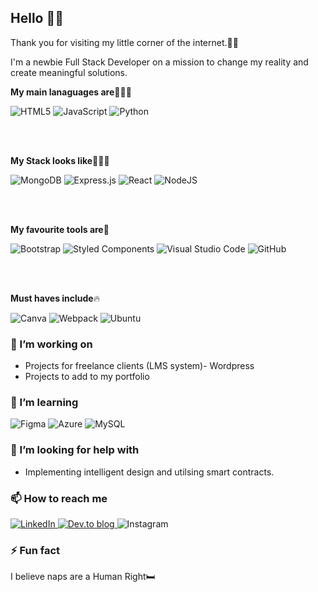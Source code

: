 ## Hello 👋🏾

Thank you for visiting my little corner of the internet.🙋🏾‍

I'm a newbie Full Stack Developer on a mission to change my reality and create meaningful solutions.

**My main lanaguages are**🧑🏾‍💻
<div display="flex">
  <img alt="HTML5" src="https://img.shields.io/badge/html5-%23E34F26.svg?style=for-the-badge&logo=html5&logoColor=white"/>
  <img alt="JavaScript" src="https://img.shields.io/badge/javascript-%23323330.svg?style=for-the-badge&logo=javascript&logoColor=%23F7DF1E"/>
  <img alt="Python" src="https://img.shields.io/badge/python-%2314354C.svg?style=for-the-badge&logo=python&logoColor=white"/>
</div>

<br></br>

**My Stack looks like**👩🏾‍💻

<div display="flex">
 <img alt="MongoDB" src ="https://img.shields.io/badge/MongoDB-%234ea94b.svg?style=for-the-badge&logo=mongodb&logoColor=white"/>
 <img alt="Express.js" src="https://img.shields.io/badge/express.js-%23404d59.svg?style=for-the-badge&logo=express&logoColor=%2361DAFB"/>
<img alt="React" src="https://img.shields.io/badge/react-%2320232a.svg?style=for-the-badge&logo=react&logoColor=%2361DAFB"/>
<img alt="NodeJS" src="https://img.shields.io/badge/node.js-%2343853D.svg?style=for-the-badge&logo=node-dot-js&logoColor=white"/>
</div> 

<br></br>

**My favourite tools are**💖
<div display="flex">
<img alt="Bootstrap" src="https://img.shields.io/badge/bootstrap-%23563D7C.svg?style=for-the-badge&logo=bootstrap&logoColor=white"/>
<img alt="Styled Components" src="https://img.shields.io/badge/styled--components-DB7093?style=for-the-badge&logo=styled-components&logoColor=white"/>
<img alt="Visual Studio Code" src="https://img.shields.io/badge/VisualStudioCode-0078d7.svg?style=for-the-badge&logo=visual-studio-code&logoColor=white"/>
<img alt="GitHub" src="https://img.shields.io/badge/github-%23121011.svg?style=for-the-badge&logo=github&logoColor=white"/
</div> 

<br></br>

**Must haves include**🔥
<div display="flex">
<img alt="Canva" src="https://img.shields.io/badge/Canva-%2300C4CC.svg?style=for-the-badge&logo=Canva&logoColor=white"/>
<img alt="Webpack" src="https://img.shields.io/badge/webpack-%238DD6F9.svg?style=for-the-badge&logo=webpack&logoColor=black" />
<img alt="Ubuntu" src="https://img.shields.io/badge/Ubuntu-E95420?style=for-the-badge&logo=ubuntu&logoColor=white" />
</div>


### 🔭 I’m working on

- Projects for freelance clients (LMS system)- Wordpress
- Projects to add to my portfolio

### 🌱 I’m learning

<div display="flex">
<img alt="Figma" src="https://img.shields.io/badge/figma-%23F24E1E.svg?style=for-the-badge&logo=figma&logoColor=white"/>
<img alt="Azure" src="https://img.shields.io/badge/azure-%230072C6.svg?style=for-the-badge&logo=azure-devops&logoColor=white"/>
<img alt="MySQL" src="https://img.shields.io/badge/mysql-%2300f.svg?style=for-the-badge&logo=mysql&logoColor=white"/>
</div>

### 🤔 I’m looking for help with

- Implementing intelligent design and utilsing smart contracts.

### 📫 How to reach me

<div display="flex">
  <a href="https://www.linkedin.com/in/solagnelake/">
    <img src="https://img.shields.io/badge/linkedin-%230077B5.svg?style=for-the-badge&logo=linkedin&logoColor=white" alt="LinkedIn"/>
  </a>
  <a href="https://dev.to/iriahbee">
  <img alt="Dev.to blog" src="https://img.shields.io/badge/dev.to-0A0A0A?style=for-the-badge&logo=dev.to&logoColor=white" >
  </a>
  <img alt="Instagram" src="https://img.shields.io/badge/@reactherjs-%23E4405F.svg?style=for-the-badge&logo=Instagram&logoColor=white"/>
</div>

### ⚡ Fun fact

I believe naps are a Human Right🛏️
